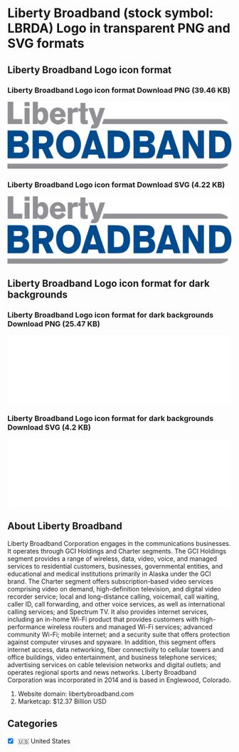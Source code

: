 # Liberty Broadband (stock symbol: LBRDA) Logo in transparent PNG and SVG formats

## Liberty Broadband Logo icon format

### Liberty Broadband Logo icon format Download PNG (39.46 KB)

![Liberty Broadband Logo icon format Download PNG (39.46 KB)](/img/orig/LBRDA-7c3a3b36.png)

### Liberty Broadband Logo icon format Download SVG (4.22 KB)

![Liberty Broadband Logo icon format Download SVG (4.22 KB)](/img/orig/LBRDA-9877417d.svg)

## Liberty Broadband Logo icon format for dark backgrounds

### Liberty Broadband Logo icon format for dark backgrounds Download PNG (25.47 KB)

![Liberty Broadband Logo icon format for dark backgrounds Download PNG (25.47 KB)](/img/orig/LBRDA.D-e97d6965.png)

### Liberty Broadband Logo icon format for dark backgrounds Download SVG (4.2 KB)

![Liberty Broadband Logo icon format for dark backgrounds Download SVG (4.2 KB)](/img/orig/LBRDA.D-f13bda0c.svg)

## About Liberty Broadband

Liberty Broadband Corporation engages in the communications businesses. It operates through GCI Holdings and Charter segments. The GCI Holdings segment provides a range of wireless, data, video, voice, and managed services to residential customers, businesses, governmental entities, and educational and medical institutions primarily in Alaska under the GCI brand. The Charter segment offers subscription-based video services comprising video on demand, high-definition television, and digital video recorder service; local and long-distance calling, voicemail, call waiting, caller ID, call forwarding, and other voice services, as well as international calling services; and Spectrum TV. It also provides internet services, including an in-home Wi-Fi product that provides customers with high-performance wireless routers and managed Wi-Fi services; advanced community Wi-Fi; mobile internet; and a security suite that offers protection against computer viruses and spyware. In addition, this segment offers internet access, data networking, fiber connectivity to cellular towers and office buildings, video entertainment, and business telephone services; advertising services on cable television networks and digital outlets; and operates regional sports and news networks. Liberty Broadband Corporation was incorporated in 2014 and is based in Englewood, Colorado.

1. Website domain: libertybroadband.com
2. Marketcap: $12.37 Billion USD


## Categories
- [x] 🇺🇸 United States

